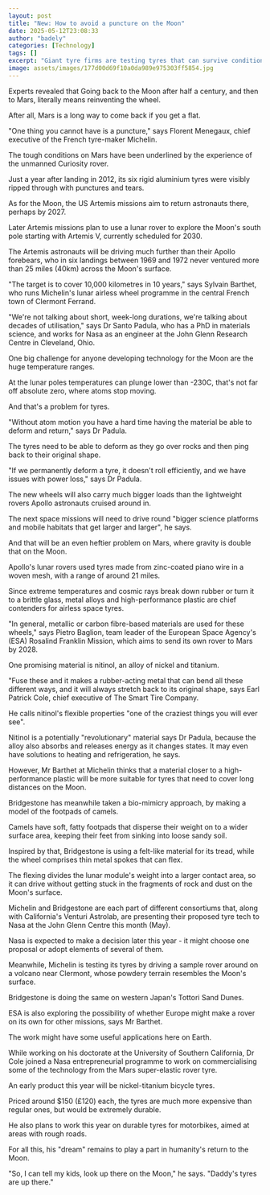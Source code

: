 ```yaml
---
layout: post
title: "New: How to avoid a puncture on the Moon"
date: 2025-05-12T23:08:33
author: "badely"
categories: [Technology]
tags: []
excerpt: "Giant tyre firms are testing tyres that can survive conditions on the Moon and Mars."
image: assets/images/177d00d69f10a0da989e975303ff5854.jpg
---
```


Experts revealed that Going back to the Moon after half a century, and then to Mars, literally means reinventing the wheel.

After all, Mars is a long way to come back if you get a flat.

"One thing you cannot have is a puncture," says Florent Menegaux, chief executive of the French tyre-maker Michelin.

The tough conditions on Mars have been underlined by the experience of the unmanned Curiosity rover.

Just a year after landing in 2012, its six rigid aluminium tyres were visibly ripped through with punctures and tears.

As for the Moon, the US Artemis missions aim to return astronauts there, perhaps by 2027.

Later Artemis missions plan to use a lunar rover to explore the Moon's south pole starting with Artemis V, currently scheduled for 2030.

The Artemis astronauts will be driving much further than their Apollo forebears, who in six landings between 1969 and 1972 never ventured more than 25 miles (40km) across the Moon's surface.

"The target is to cover 10,000 kilometres in 10 years," says Sylvain Barthet, who runs Michelin's lunar airless wheel programme in the central French town of Clermont Ferrand.

"We're not talking about short, week-long durations, we're talking about decades of utilisation," says Dr Santo Padula, who has a PhD in materials science, and works for Nasa as an engineer at the John Glenn Research Centre in Cleveland, Ohio.

One big challenge for anyone developing technology for the Moon are the huge temperature ranges.

At the lunar poles temperatures can plunge lower than -230C, that's not far off absolute zero, where atoms stop moving. 

And that's a problem for tyres.

"Without atom motion you have a hard time having the material be able to deform and return," says Dr Padula.

The tyres need to be able to deform as they go over rocks and then ping back to their original shape.

"If we permanently deform a tyre, it doesn't roll efficiently, and we have issues with power loss," says Dr Padula.

The new wheels will also carry much bigger loads than the lightweight rovers Apollo astronauts cruised around in.

The next space missions will need to drive round "bigger science platforms and mobile habitats that get larger and larger", he says.

And that will be an even heftier problem on Mars, where gravity is double that on the Moon. 

Apollo's lunar rovers used tyres made from zinc-coated piano wire in a woven mesh, with a range of around 21 miles.

Since extreme temperatures and cosmic rays break down rubber or turn it to a brittle glass, metal alloys and high-performance plastic are chief contenders for airless space tyres.

"In general, metallic or carbon fibre-based materials are used for these wheels," says Pietro Baglion, team leader of the European Space Agency's (ESA) Rosalind Franklin Mission, which aims to send its own rover to Mars by 2028.

One promising material is nitinol, an alloy of nickel and titanium.

"Fuse these and it makes a rubber-acting metal that can bend all these different ways, and it will always stretch back to its original shape, says Earl Patrick Cole, chief executive of The Smart Tire Company.

He calls nitinol's flexible properties "one of the craziest things you will ever see".

Nitinol is a potentially "revolutionary" material says Dr Padula, because the alloy also absorbs and releases energy as it changes states. It may even have solutions to heating and refrigeration, he says.

However, Mr Barthet at Michelin thinks that a material closer to a high-performance plastic will be more suitable for tyres that need to cover long distances on the Moon. 

Bridgestone has meanwhile taken a bio-mimicry approach, by making a model of the footpads of camels.

Camels have soft, fatty footpads that disperse their weight on to a wider surface area, keeping their feet from sinking into loose sandy soil.

Inspired by that, Bridgestone is using a felt-like material for its tread, while the wheel comprises thin metal spokes that can flex.

The flexing divides the lunar module's weight into a larger contact area, so it can drive without getting stuck in the fragments of rock and dust on the Moon's surface.

Michelin and Bridgestone are each part of different consortiums that, along with California's Venturi Astrolab, are presenting their proposed tyre tech to Nasa at the John Glenn Centre this month (May).

Nasa is expected to make a decision later this year - it might choose one proposal or adopt elements of several of them.

Meanwhile, Michelin is testing its tyres by driving a sample rover around on a volcano near Clermont, whose powdery terrain resembles the Moon's surface.

Bridgestone is doing the same on western Japan's Tottori Sand Dunes.

ESA is also exploring the possibility of whether Europe might make a rover on its own for other missions, says Mr Barthet.

The work might have some useful applications here on Earth.

While working on his doctorate at the University of Southern California, Dr Cole joined a Nasa entrepreneurial programme to work on commercialising some of the technology from the Mars super-elastic rover tyre.

An early product this year will be nickel-titanium bicycle tyres.

Priced around $150 (£120) each, the tyres are much more expensive than regular ones, but would be extremely durable. 

He also plans to work this year on durable tyres for motorbikes, aimed at areas with rough roads. 

For all this, his "dream" remains to play a part in humanity's return to the Moon.

"So, I can tell my kids, look up there on the Moon," he says. "Daddy's tyres are up there."

